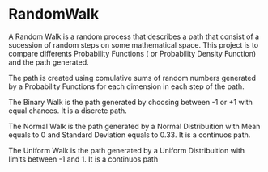# RandomWalk
A Random Walk is a random process that describes a path that consist of a sucession of random steps on some mathematical space. This project is to compare differents Probability Functions ( or Probability Density Function) and the path generated.

The path is created using comulative sums of random numbers generated by a Probability Functions for each dimension in each step of the path.

The Binary Walk is the path generated by choosing between -1 or +1 with equal chances. It is a discrete path.

The Normal Walk is the path generated by a Normal Distribuition with Mean equals to 0 and Standard Deviation equals to 0.33. It is a continuos path.

The Uniform Walk is the path generated by a Uniform Distribuition with limits between -1 and 1. It is a continuos path
